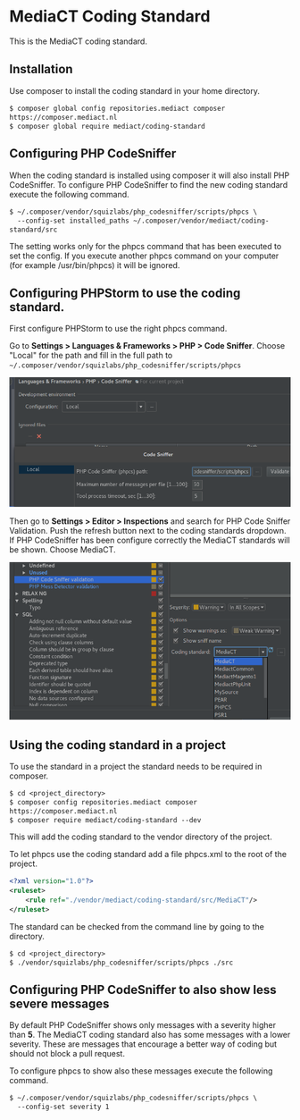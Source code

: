 # MediaCT Coding Standard

This is the MediaCT coding standard.

## Installation

Use composer to install the coding standard in your home directory.

```shell
$ composer global config repositories.mediact composer https://composer.mediact.nl
$ composer global require mediact/coding-standard
```

## Configuring PHP CodeSniffer

When the coding standard is installed using composer it will also install
PHP CodeSniffer. To configure PHP CodeSniffer to find the new coding standard
execute the following command.

```shell
$ ~/.composer/vendor/squizlabs/php_codesniffer/scripts/phpcs \
  --config-set installed_paths ~/.composer/vendor/mediact/coding-standard/src
```

The setting works only for the phpcs command that has been executed to set the
config. If you execute another phpcs command on your computer (for example 
/usr/bin/phpcs) it will be ignored.

## Configuring PHPStorm to use the coding standard.

First configure PHPStorm to use the right phpcs command.

Go to __Settings > Languages & Frameworks > PHP > Code Sniffer__. Choose
"Local" for the path and fill in the full path to 
`~/.composer/vendor/squizlabs/php_codesniffer/scripts/phpcs`

![PhpStorm Code Sniffer Settings](./docs/phpstorm-code-sniffer.png)

Then go to __Settings > Editor > Inspections__ and search for PHP Code Sniffer
Validation. Push the refresh button next to the coding standards dropdown.
If PHP CodeSniffer has been configure correctly the MediaCT standards will be
shown. Choose MediaCT.

![PhpStorm Inspections Settings](./docs/phpstorm-inspections.png)

## Using the coding standard in a project

To use the standard in a project the standard needs to be required in composer.

```shell
$ cd <project_directory>
$ composer config repositories.mediact composer https://composer.mediact.nl
$ composer require mediact/coding-standard --dev
```

This will add the coding standard to the vendor directory of the project.

To let phpcs use the coding standard add a file phpcs.xml to the root of the
project.

```xml
<?xml version="1.0"?>
<ruleset>
    <rule ref="./vendor/mediact/coding-standard/src/MediaCT"/>
</ruleset>
```

The standard can be checked from the command line by going to the directory.

```shell
$ cd <project_directory>
$ ./vendor/squizlabs/php_codesniffer/scripts/phpcs ./src
```

## Configuring PHP CodeSniffer to also show less severe messages

By default PHP CodeSniffer shows only messages with a severity higher than
__5__. The MediaCT coding standard also has some messages with a lower
severity. These are messages that encourage a better way of coding but should
not block a pull request.

To configure phpcs to show also these messages execute the following command.

```shell
$ ~/.composer/vendor/squizlabs/php_codesniffer/scripts/phpcs \
  --config-set severity 1
```
